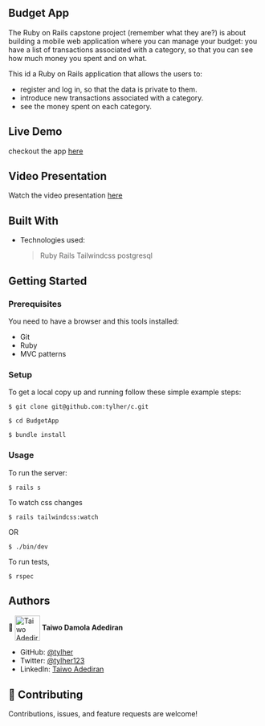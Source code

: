 ## Budget App
The Ruby on Rails capstone project (remember what they are?) is about building a mobile web application where you can manage your budget: you have a list of transactions associated with a category, so that you can see how much money you spent and on what.

This id a Ruby on Rails application that allows the users to:

- register and log in, so that the data is private to them.
- introduce new transactions associated with a category.
- see the money spent on each category.

## Live Demo
checkout the app [here](https://thawing-earth-92046.herokuapp.com) 

## Video Presentation
Watch the video presentation [here](https://www.loom.com/share/2bb894aff8194acc98da5b6e46f9d691)

## Built With

- Technologies used:
  > Ruby
  > Rails
  > Tailwindcss
  > postgresql


## Getting Started

### Prerequisites

You need to have a browser and this tools installed:

- Git
- Ruby
- MVC patterns

### Setup

To get a local copy up and running follow these simple example steps:

```
$ git clone git@github.com:tylher/c.git
```

```
$ cd BudgetApp
```

```
$ bundle install
```

### Usage

To run the server:

```
$ rails s
```
To watch css changes

```
$ rails tailwindcss:watch
```
OR
```
$ ./bin/dev
```
To run tests,
```
$ rspec
```

## Authors

👤 <a href="https://github.com/tylher" target="blank"><img align="center"
      src="https://user-images.githubusercontent.com/57408419/163676887-390d6032-6720-42bb-ad16-f8e199d6f2fa.jpg"
      alt="Taiwo Adediran" height="50" width="50"/></a> **Taiwo Damola Adediran**

- GitHub: [@tylher](https://github.com/tylher)
- Twitter: [@tylher123](https://twitter.com/tylher123)
- LinkedIn: [Taiwo Adediran](https://www.linkedin.com/in/taiwo-adediran)
  

## 🤝 Contributing

Contributions, issues, and feature requests are welcome!